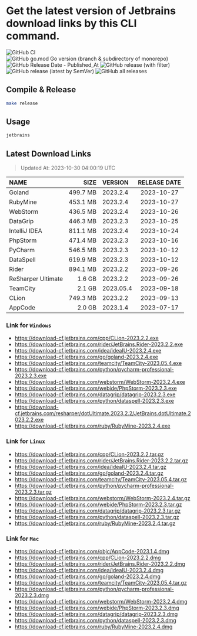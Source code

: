 # Get the latest version of Jetbrains download links by this CLI command.

![GitHub CI](https://github.com/designinlife/jetbrains/actions/workflows/ci.yml/badge.svg)
![GitHub go.mod Go version (branch & subdirectory of monorepo)](https://img.shields.io/github/go-mod/go-version/designinlife/jetbrains/master)
![GitHub Release Date - Published_At](https://img.shields.io/github/release-date/designinlife/jetbrains)
![GitHub release (with filter)](https://img.shields.io/github/v/release/designinlife/jetbrains)
![GitHub release (latest by SemVer)](https://img.shields.io/github/downloads/designinlife/jetbrains/v1.1.9/total)
![GitHub all releases](https://img.shields.io/github/downloads/designinlife/jetbrains/total)

## Compile & Release

```bash
make release
```

## Usage

```bash
jetbrains
```

## Latest Download Links

> Updated At: 2023-10-30 04:00:19 UTC

| NAME | SIZE | VERSION | RELEASE DATE |
| :-- | --: | :-- | :--: |
| Goland | 499.7 MB | 2023.2.4 | 2023-10-27 |
| RubyMine | 453.1 MB | 2023.2.4 | 2023-10-27 |
| WebStorm | 436.5 MB | 2023.2.4 | 2023-10-26 |
| DataGrip | 446.3 MB | 2023.2.3 | 2023-10-25 |
| IntelliJ IDEA | 811.1 MB | 2023.2.4 | 2023-10-24 |
| PhpStorm | 471.4 MB | 2023.2.3 | 2023-10-16 |
| PyCharm | 546.5 MB | 2023.2.3 | 2023-10-12 |
| DataSpell | 619.9 MB | 2023.2.3 | 2023-10-12 |
| Rider | 894.1 MB | 2023.2.2 | 2023-09-26 |
| ReSharper Ultimate | 1.6 GB | 2023.2.2 | 2023-09-26 |
| TeamCity | 2.1 GB | 2023.05.4 | 2023-09-18 |
| CLion | 749.3 MB | 2023.2.2 | 2023-09-13 |
| AppCode | 2.0 GB | 2023.1.4 | 2023-07-17 |

### Link for `Windows`

* <https://download-cf.jetbrains.com/cpp/CLion-2023.2.2.exe>
* <https://download-cf.jetbrains.com/rider/JetBrains.Rider-2023.2.2.exe>
* <https://download-cf.jetbrains.com/idea/ideaIU-2023.2.4.exe>
* <https://download-cf.jetbrains.com/go/goland-2023.2.4.exe>
* <https://download-cf.jetbrains.com/teamcity/TeamCity-2023.05.4.exe>
* <https://download-cf.jetbrains.com/python/pycharm-professional-2023.2.3.exe>
* <https://download-cf.jetbrains.com/webstorm/WebStorm-2023.2.4.exe>
* <https://download-cf.jetbrains.com/webide/PhpStorm-2023.2.3.exe>
* <https://download-cf.jetbrains.com/datagrip/datagrip-2023.2.3.exe>
* <https://download-cf.jetbrains.com/python/dataspell-2023.2.3.exe>
* <https://download-cf.jetbrains.com/resharper/dotUltimate.2023.2.2/JetBrains.dotUltimate.2023.2.2.exe>
* <https://download-cf.jetbrains.com/ruby/RubyMine-2023.2.4.exe>

### Link for `Linux`

* <https://download-cf.jetbrains.com/cpp/CLion-2023.2.2.tar.gz>
* <https://download-cf.jetbrains.com/rider/JetBrains.Rider-2023.2.2.tar.gz>
* <https://download-cf.jetbrains.com/idea/ideaIU-2023.2.4.tar.gz>
* <https://download-cf.jetbrains.com/go/goland-2023.2.4.tar.gz>
* <https://download-cf.jetbrains.com/teamcity/TeamCity-2023.05.4.tar.gz>
* <https://download-cf.jetbrains.com/python/pycharm-professional-2023.2.3.tar.gz>
* <https://download-cf.jetbrains.com/webstorm/WebStorm-2023.2.4.tar.gz>
* <https://download-cf.jetbrains.com/webide/PhpStorm-2023.2.3.tar.gz>
* <https://download-cf.jetbrains.com/datagrip/datagrip-2023.2.3.tar.gz>
* <https://download-cf.jetbrains.com/python/dataspell-2023.2.3.tar.gz>
* <https://download-cf.jetbrains.com/ruby/RubyMine-2023.2.4.tar.gz>

### Link for `Mac`

* <https://download-cf.jetbrains.com/objc/AppCode-2023.1.4.dmg>
* <https://download-cf.jetbrains.com/cpp/CLion-2023.2.2.dmg>
* <https://download-cf.jetbrains.com/rider/JetBrains.Rider-2023.2.2.dmg>
* <https://download-cf.jetbrains.com/idea/ideaIU-2023.2.4.dmg>
* <https://download-cf.jetbrains.com/go/goland-2023.2.4.dmg>
* <https://download-cf.jetbrains.com/teamcity/TeamCity-2023.05.4.tar.gz>
* <https://download-cf.jetbrains.com/python/pycharm-professional-2023.2.3.dmg>
* <https://download-cf.jetbrains.com/webstorm/WebStorm-2023.2.4.dmg>
* <https://download-cf.jetbrains.com/webide/PhpStorm-2023.2.3.dmg>
* <https://download-cf.jetbrains.com/datagrip/datagrip-2023.2.3.dmg>
* <https://download-cf.jetbrains.com/python/dataspell-2023.2.3.dmg>
* <https://download-cf.jetbrains.com/ruby/RubyMine-2023.2.4.dmg>
